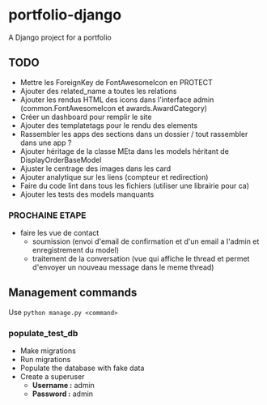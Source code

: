 # portfolio-django
A Django project for a portfolio

## TODO
- Mettre les ForeignKey de FontAwesomeIcon en PROTECT
- Ajouter des related_name a toutes les relations
- Ajouter les rendus HTML des icons dans l'interface admin (common.FontAwesomeIcon et awards.AwardCategory)
- Créer un dashboard pour remplir le site
- Ajouter des templatetags pour le rendu des elements
- Rassembler les apps des sections dans un dossier / tout rassembler dans une app ?
- Ajouter héritage de la classe MEta dans les models héritant de DisplayOrderBaseModel
- Ajuster le centrage des images dans les card
- Ajouter analytique sur les liens (compteur et redirection)
- Faire du code lint dans tous les fichiers (utiliser une librairie pour ca)
- Ajouter les tests des models manquants

### PROCHAINE ETAPE
- faire les vue de contact
  - soumission (envoi d'email de confirmation et d'un email a l'admin et enregistrement du model)
  - traitement de la conversation (vue qui affiche le thread et permet d'envoyer un nouveau message dans le meme thread)

## Management commands
Use `python manage.py <command>`

### populate_test_db
- Make migrations
- Run migrations
- Populate the database with fake data
- Create a superuser
    - **Username :** admin
    - **Password :** admin
